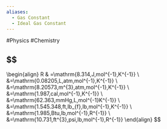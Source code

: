 ```yaml
---
aliases:
  - Gas Constant
  - Ideal Gas Constant
---
```

#Physics #Chemistry
## $$
\begin{align}
R  & =\mathrm{8.314\,J\,mol^{-1}\,K^{-1}} \\
&=\mathrm{0.08205\,L\,atm\,mol^{-1}\,K^{-1}} \\
&=\mathrm{8.20573\,m^{3}\,atm\,mol^{-1}\,K^{-1}} \\
&=\mathrm{1.987\,cal\,mol^{-1}\,K^{-1}} \\
&=\mathrm{62.363\,mmHg\,L\,mol^{-1}K^{-1}} \\
&=\mathrm{1.545.348\,ft\,lb_{f}\,lb\,mol^{-1}\,K^{-1}} \\
&=\mathrm{1.985\,Btu\,lb\,mol^{-1}\,R^{-1}} \\
&=\mathrm{10.731\,ft^{3}\,psi\,lb\,mol^{-1}\,R^{-1}}
\end{align}
$$
